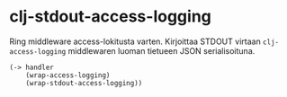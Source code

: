 # clj-stdout-access-logging

Ring middleware access-lokitusta varten. Kirjoittaa STDOUT virtaan
`clj-access-logging` middlewaren luoman tietueen JSON serialisoituna.

```
(-> handler
    (wrap-access-logging)
    (wrap-stdout-access-logging))
```
